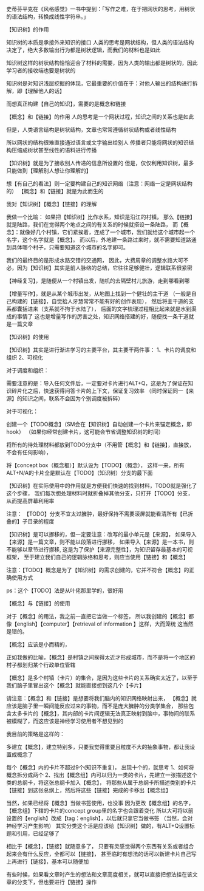史蒂芬平克在《风格感觉》一书中提到：「写作之难，在于把网状的思考，用树状的语法结构，转换成线性字符串。」

【知识树】的作用



知识树的本质是承接外来知识的接口
人类的思考是网状结构，但人类的语法结构决定了，绝大多数输出行为都是树状逻辑，而我们的材料也是如此

知识树这样的树状结构恰恰迎合了材料的需要，因为人类的输出都是树状的，因此学习者的接收端也要是树状的

知识树是对知识浅层挖掘的体现，它最重要的价值在于：对他人输出的结构进行拆解，即【理解他人的话】

而想真正构建【自己的知识】，需要的是概念和链接


【概念】和【链接】的作用
人的思考是一个网状过程，知识之间的关系也是如此

但是，人类语言结构是树状结构，文章也常常遵循树状结构或者线性结构

所以网状的结构很难直接通过语言或文字输出给别人
传播者只能将网状的知识结构压缩成树状甚至线性的语料进行传播

【知识树】就是为了接收别人传递的信息所设置的
但是，仅仅利用知识树，最多只能做到【理解别人想让你理解的】

想【有自己的看法】则一定要构建自己的知识网络（注意：网络一定是网状结构的）
【概念】和【链接】就是为此而生的




我对【知识树】【概念】【链接】的理解


我做一个比喻：
如果把【知识树】比作水系，知识是沿江的村镇，
那么【链接】就是陆路，我们在觉得两个地点之间的有关系的时候就搭设一条陆路，
而【概念】：就像好几个村镇，它们紧挨着，连成了一个城市，我们就给这个城市起一个名字，这个名字就是【概念】。
而以后，外地建一条路过来时，就不需要知道路通到具体哪个村子，只需要知道这个城市的名字即可。

我们的最终目的是形成水路交错的交通网，
因此，大费周章的调整水路大可不必，因为【知识树】其实是前人脉络的总结，它往往足够健壮，逻辑联系很紧密

【神经复习】，是随便从一个村镇出发，随机的去隔壁村儿旅游，走到哪看到哪

【增量写作】，就是从某个城市出发，从地图上找到一个健壮的主干道
（一般是自己构建的【链接】，自觉拾人牙慧常常不能有好的创作表现），
然后将主干道的支系都囊括进来（支系就不拘于水陆了），
后面的文字梳理过程相比起来就是水到渠成的事情了
这也是增量写作的厉害之处，知识网络搭建的好，随便找一条干道就是一篇文章


【知识树】的使用

【知识树】其实是进行渐进学习的主要平台，其主要干两件事：
1、卡片的调度和组织
2、可视化

对于调度和组织：

需要注意的是：导入任何文件后，一定要对卡片进行ALT+Q，这是为了保证在知识碎片化之后，快速获得问答卡片的上下文，保证复习效率
（同时保证同一【来源】的知识之间，联系不会因为个别调度被拆碎）

对于可视化：

创建一个【TODO概念】（SM会在【知识树】自动创建一个卡片来锚定概念，即hook）
（如果你经常创建卡片，这可能会节省调整知识树的时间）

将所有的待处理材料都放到TODO分支中（不用管【概念】和【链接】，直接放，不会有任何影响），


将【concept box（概念框）】默认设为【TODO】（概念），
这样一来，所有ALT+N/A的卡片全是默认在【TODO】（知识树）分支的最下面

【知识树】在实际使用中的作用就是方便我们快速的找到材料，TODO就是强化了这个步骤，
我们每次想处理材料时就折叠掉其他分支，只打开【TODO】分支，从而提高屏幕利用率

注意：
【TODO】分支不宜太过臃肿，最好保持不需要滚屏就能看清所有【已折叠的】子目录的程度

【知识树】是可以挪移的，但一定要注意：改写的最小单元是【来源】，
如果导入【来源】是一篇文章，则不能以段落进行挪移，
如果导入【来源】是一本书，则不能够以章节进行挪移,
这是为了保护【来源完整性】，为知识留存最基本的可视框架，
至于建立我们自己的逻辑脉络和思考，则应当使用【链接】和【概念】


注意：【TODO】概念是为了【知识树】的需求创建的，它并不符合【概念】的正确使用方式

ps：这个【TODO】法是从叶佬那里学的，很好用




【概念】与【链接】的使用

对于【概念】的用法，我之前一直把它当做一个标签，
所以我创建的【概念】都像【english】【computer】【retrieval of information 】这样，大而笼统
这当然是错的。


【概念】应该是小而精的，

正如我做的比喻，【概念】是村镇之间挨得太近才形成城市，而不是将一个地区的村子都划归某个行政单位管辖

【概念】是多个村镇（卡片）的集合，是因为这些卡片的关系确实太近了，以至于我们脑子里冒出这个【概念】就能直接想到这几个【卡片】




请注意：【概念】和【链接】是想要将我们脑内的知识网络映射出来，
【概念】就应该是脑子里一瞬间能反应过来的事物，而不是庞大臃肿的分类学集合，
那些包含太多卡片的【概念】，其内部的卡片间逻辑无法真正映射到脑中，事物间的联系被模糊了，而这应该是神经学习使用者不想见到的


我目前的策略是这样的：

多建立【概念】，建立特别多，只要我觉得重要且粒度不大的抽象事物，都让我设置成概念了

每个【概念】内的卡片不超过9个(知识不重复)，
出现十个的，就思考
1、如何将概念拆分成两个
2、找出【概念组】内可以归为一类的卡片，先建立一张描述这个类的总纲卡，将这张总纲卡加入【概念】，
将那些从属于总纲卡所描述类别的卡片【链接】到这张总纲上，然后将这些【链接】完成的卡移出【概念组】

当然，如果已经将【概念】当做书签使用，也没事
因为更改【概念组】的名字，【概念组】下辖的卡片的concept group里的名字也会跟着变化
所以大可将以前设置的【english】改成【tag：english】，以后就只拿它当做书签 （当然，会对神经学习产生影响）
其实分类这个活是应该给【知识树】做的，有ALT+Q设置标题和引用，已经足够了






相比于【概念】，【链接】就随意多了，
只要有灵感觉得两个东西有关系或者组合起来会有什么反应，全都可以【链接】，
甚至临时有想法的话可以新建卡片自己写上再进行【链接】，基本可以随便加

有些时候，如果看文章时产生的想法和文章高度相关，就可以直接把想法挂在该文章的分支下，但也要进行【链接】操作